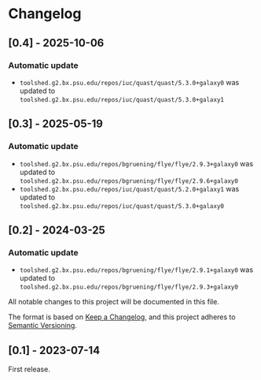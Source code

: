 # Changelog

## [0.4] - 2025-10-06

### Automatic update
- `toolshed.g2.bx.psu.edu/repos/iuc/quast/quast/5.3.0+galaxy0` was updated to `toolshed.g2.bx.psu.edu/repos/iuc/quast/quast/5.3.0+galaxy1`

## [0.3] - 2025-05-19

### Automatic update
- `toolshed.g2.bx.psu.edu/repos/bgruening/flye/flye/2.9.3+galaxy0` was updated to `toolshed.g2.bx.psu.edu/repos/bgruening/flye/flye/2.9.6+galaxy0`
- `toolshed.g2.bx.psu.edu/repos/iuc/quast/quast/5.2.0+galaxy1` was updated to `toolshed.g2.bx.psu.edu/repos/iuc/quast/quast/5.3.0+galaxy0`

## [0.2] - 2024-03-25

### Automatic update
- `toolshed.g2.bx.psu.edu/repos/bgruening/flye/flye/2.9.1+galaxy0` was updated to `toolshed.g2.bx.psu.edu/repos/bgruening/flye/flye/2.9.3+galaxy0`

All notable changes to this project will be documented in this file.

The format is based on [Keep a Changelog](https://keepachangelog.com/en/1.0.0/),
and this project adheres to [Semantic Versioning](https://semver.org/spec/v2.0.0.html).

## [0.1] - 2023-07-14
First release.
